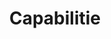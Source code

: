 ---
layout: tag-list
type: tag
title: Capabilitie
slug: Capabilitie
category: Tag
sidebar: false
description: >
    Son útiles cuando se desea restringir los procesos propios después de realizar operaciones privilegiadas
---